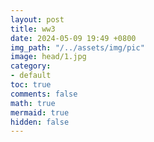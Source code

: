 ```yaml
---
layout: post
title: ww3
date: 2024-05-09 19:49 +0800
img_path: "/../assets/img/pic"
image: head/1.jpg
category:
- default
toc: true
comments: false
math: true
mermaid: true
hidden: false
---
```

